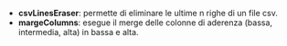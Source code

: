 - **csvLinesEraser**: permette di eliminare le ultime n righe di un file csv.
- **margeColumns**: esegue il merge delle colonne di aderenza (bassa, intermedia, alta) in bassa e alta.
